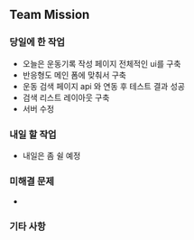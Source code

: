 ## Team Mission

### 당일에 한 작업
- 오늘은 운동기록 작성 페이지 전체적인 ui를 구축
- 반응형도 메인 폼에 맞춰서 구축
- 운동 검색 페이지 api 와 연동 후 테스트 결과 성공
- 검색 리스트 레이아웃 구축
- 서버 수정

### 내일 할 작업
- 내일은 좀 쉴 예정

### 미해결 문제
-

### 기타 사항

